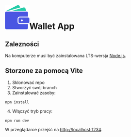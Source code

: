 <h1><img src="https://github.com/damtchorzewski/S7venSurvivors-Wallet/blob/main/src/assets/svg/wallet.svg"  title="logo" alt="logo" />Wallet App </h1>

## Zalezności

Na komputerze musi być zainstalowana LTS-wersja [Node.js](https://nodejs.org/en/).

## Storzone za pomocą Vite

1. Sklonować repo
2. Stworzyć swój branch
3. Zainstalować zasoby:

```shell
npm install
```

4. Włączyć tryb pracy:

```shell
npm run dev
```

W przeglądarce przejść na [http://localhost:1234](http://localhost:1234).
